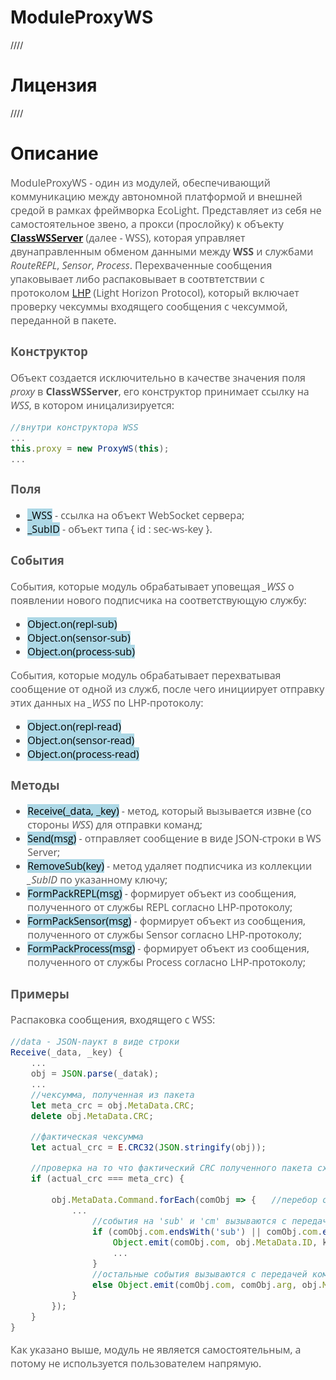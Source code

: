 # ModuleProxyWS
////

# Лицензия
////

# Описание
<div style = "font-family: 'Open Sans', sans-serif; font-size: 16px; color: #555">

ModuleProxyWS - один из модулей, обеспечивающий коммуникацию между автономной платформой и внешней средой в рамках фреймворка EcoLight. 
Представляет из себя не самостоятельное звено, а прокси (прослойку) к объекту [**ClassWSServer**](https://github.com/Konkery/ModuleWebSocketServer/blob/main/README.md) (далее - WSS), которая управляет двунаправленным обменом данными между **WSS** и службами *RouteREPL*, *Sensor*, *Process*.
Перехваченные сообщения упаковывает либо распаковывает в соотвтетствии с протоколом [LHP](https://github.com/Konkery/ModuleLHP/blob/main/README.md) (Light Horizon Protocol), который включает проверку чексуммы входящего сообщения с чексуммой, переданной в пакете.

### **Конструктор**
Объект создается исключительно в качестве значения поля *proxy* в **ClassWSServer**, его конструктор принимает ссылку на *WSS*, в котором иницализируется:
```js
//внутри конструктора WSS
...
this.proxy = new ProxyWS(this);
...
```

### **Поля**
- <mark style="background-color: lightblue">_WSS</mark> - ссылка на объект WebSocket сервера;
- <mark style="background-color: lightblue">_SubID</mark> - объект типа { id : sec-ws-key }.

### **События**
События, которые модуль обрабатывает уповещая *_WSS* о появлении нового подписчика на соответствующую службу:
- <mark style="background-color: lightblue">Object.on(repl-sub)</mark> 
- <mark style="background-color: lightblue">Object.on(sensor-sub)</mark> 
- <mark style="background-color: lightblue">Object.on(process-sub)</mark> 

События, которые модуль обрабатывает перехватывая сообщение от одной из служб, после чего инициирует отправку этих данных на *_WSS* по LHP-протоколу:
- <mark style="background-color: lightblue">Object.on(repl-read)</mark>
- <mark style="background-color: lightblue">Object.on(sensor-read)</mark>
- <mark style="background-color: lightblue">Object.on(process-read)</mark>

### **Методы**
- <mark style="background-color: lightblue">Receive(_data, _key)</mark> - метод, который вызывается извне (со стороны *WSS*) для отправки команд;
- <mark style="background-color: lightblue">Send(msg)</mark> - отправляет сообщение в виде JSON-строки в WS Server;
- <mark style="background-color: lightblue">RemoveSub(key)</mark> - метод удаляет подписчика из коллекции *_SubID* по указанному ключу;
- <mark style="background-color: lightblue">FormPackREPL(msg)</mark> - формирует объект из сообщения, полученного от службы REPL согласно LHP-протоколу;
- <mark style="background-color: lightblue">FormPackSensor(msg)</mark> - формирует объект из сообщения, полученного от службы Sensor согласно LHP-протоколу;
- <mark style="background-color: lightblue">FormPackProcess(msg)</mark> - формирует объект из сообщения, полученного от службы Process согласно LHP-протоколу;

### **Примеры**
Распаковка сообщения, входящего с WSS:
```js
//data - JSON-паукт в виде строки
Receive(_data, _key) {
    ...
    obj = JSON.parse(_datak);
    ...
    //чексумма, полученная из пакета
    let meta_crc = obj.MetaData.CRC;    
    delete obj.MetaData.CRC;

    //фактическая чексумма
    let actual_crc = E.CRC32(JSON.stringify(obj));  

    //проверка на то что фактический CRC полученного пакета сходится с CRC, зашитым в пакет
    if (actual_crc === meta_crc) {  
        
        obj.MetaData.Command.forEach(comObj => {   //перебор объектов { "com": 'String', "arg": [] }
            ...
                //события на 'sub' и 'cm' вызываются с передачей id и sec-ключа в качестве аргументов
                if (comObj.com.endsWith('sub') || comObj.com.endsWith('cm')) {
                    Object.emit(comObj.com, obj.MetaData.ID, key);
                    ...
                }
                //остальные события вызываются с передачей команды и id 
                else Object.emit(comObj.com, comObj.arg, obj.MetaData.ID);
            }
        }); 
    }
}
```

Как указано выше, модуль не является самостоятельным, а потому не используется пользователем напрямую.  
</div>